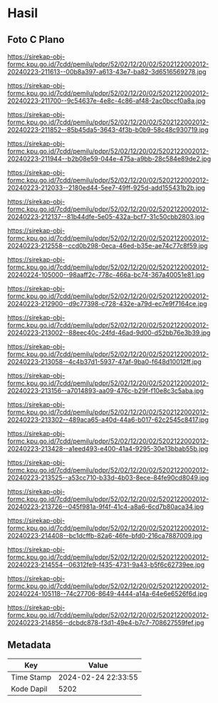 # Hasil

## Foto C Plano

https://sirekap-obj-formc.kpu.go.id/7cdd/pemilu/pdpr/52/02/12/20/02/5202122002012-20240223-211613--00b8a397-a613-43e7-ba82-3d6516569278.jpg

https://sirekap-obj-formc.kpu.go.id/7cdd/pemilu/pdpr/52/02/12/20/02/5202122002012-20240223-211700--9c54637e-4e8c-4c86-af48-2ac0bccf0a8a.jpg

https://sirekap-obj-formc.kpu.go.id/7cdd/pemilu/pdpr/52/02/12/20/02/5202122002012-20240223-211852--85b45da5-3643-4f3b-b0b9-58c48c930719.jpg

https://sirekap-obj-formc.kpu.go.id/7cdd/pemilu/pdpr/52/02/12/20/02/5202122002012-20240223-211944--b2b08e59-044e-475a-a9bb-28c584e89de2.jpg

https://sirekap-obj-formc.kpu.go.id/7cdd/pemilu/pdpr/52/02/12/20/02/5202122002012-20240223-212033--2180ed44-5ee7-49ff-925d-add155431b2b.jpg

https://sirekap-obj-formc.kpu.go.id/7cdd/pemilu/pdpr/52/02/12/20/02/5202122002012-20240223-212137--81b44dfe-5e05-432a-bcf7-31c50cbb2803.jpg

https://sirekap-obj-formc.kpu.go.id/7cdd/pemilu/pdpr/52/02/12/20/02/5202122002012-20240223-212558--ccd0b298-0eca-46ed-b35e-ae74c77c8f59.jpg

https://sirekap-obj-formc.kpu.go.id/7cdd/pemilu/pdpr/52/02/12/20/02/5202122002012-20240224-105000--98aaff2c-778c-466a-bc74-367a40051e81.jpg

https://sirekap-obj-formc.kpu.go.id/7cdd/pemilu/pdpr/52/02/12/20/02/5202122002012-20240223-212900--d9c77398-c728-432e-a79d-ec7e9f7164ce.jpg

https://sirekap-obj-formc.kpu.go.id/7cdd/pemilu/pdpr/52/02/12/20/02/5202122002012-20240223-213002--88eec40c-24fd-46ad-9d00-d52bb76e3b39.jpg

https://sirekap-obj-formc.kpu.go.id/7cdd/pemilu/pdpr/52/02/12/20/02/5202122002012-20240223-213058--4c4b37d1-5937-47af-9ba0-f648d10012ff.jpg

https://sirekap-obj-formc.kpu.go.id/7cdd/pemilu/pdpr/52/02/12/20/02/5202122002012-20240223-213156--a7014893-aa09-476c-b29f-f10e8c3c5aba.jpg

https://sirekap-obj-formc.kpu.go.id/7cdd/pemilu/pdpr/52/02/12/20/02/5202122002012-20240223-213302--489aca65-a40d-44a6-b017-62c2545c8417.jpg

https://sirekap-obj-formc.kpu.go.id/7cdd/pemilu/pdpr/52/02/12/20/02/5202122002012-20240223-213428--a1eed493-e400-41a4-9295-30e13bbab55b.jpg

https://sirekap-obj-formc.kpu.go.id/7cdd/pemilu/pdpr/52/02/12/20/02/5202122002012-20240223-213525--a53cc710-b33d-4b03-8ece-84fe90cd8049.jpg

https://sirekap-obj-formc.kpu.go.id/7cdd/pemilu/pdpr/52/02/12/20/02/5202122002012-20240223-213726--045f981a-9f4f-41c4-a8a6-6cd7b80aca34.jpg

https://sirekap-obj-formc.kpu.go.id/7cdd/pemilu/pdpr/52/02/12/20/02/5202122002012-20240223-214408--bc1dcffb-82a6-46fe-bfd0-216ca7887009.jpg

https://sirekap-obj-formc.kpu.go.id/7cdd/pemilu/pdpr/52/02/12/20/02/5202122002012-20240223-214554--06312fe9-f435-4731-9a43-b5f6c62739ee.jpg

https://sirekap-obj-formc.kpu.go.id/7cdd/pemilu/pdpr/52/02/12/20/02/5202122002012-20240224-105118--74c27706-8649-4444-a14a-64e6e6526f6d.jpg

https://sirekap-obj-formc.kpu.go.id/7cdd/pemilu/pdpr/52/02/12/20/02/5202122002012-20240223-214856--dcbdc878-f3d1-49e4-b7c7-708627559fef.jpg


## Metadata

| Key        | Value               |
| ---------- | ------------------- |
| Time Stamp | 2024-02-24 22:33:55 |
| Kode Dapil | 5202                |



